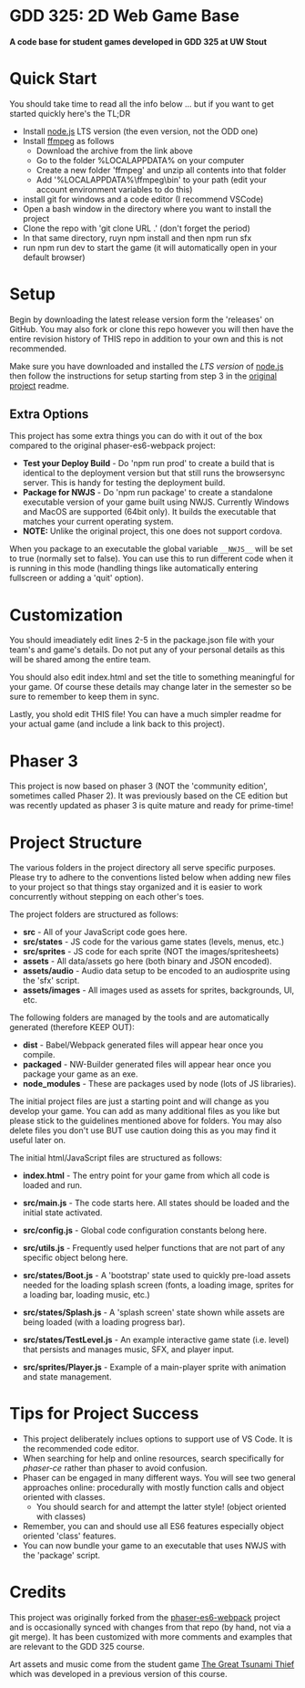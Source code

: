 # GDD 325: 2D Web Game Base
#### A code base for student games developed in GDD 325 at UW Stout

# Quick Start
You should take time to read all the info below ... but if you want to get started quickly here's the TL;DR
- Install [node.js](https://nodejs.org/) LTS version (the even version, not the ODD one)
- Install [ffmpeg](https://ffmpeg.zeranoe.com/builds/) as follows
  - Download the archive from the link above
  - Go to the folder %LOCALAPPDATA% on your computer
  - Create a new folder 'ffmpeg' and unzip all contents into that folder
  - Add '%LOCALAPPDATA%\ffmpeg\bin' to your path (edit your account environment variables to do this)
- install git for windows and a code editor (I recommend VSCode)
- Open a bash window in the directory where you want to install the project
- Clone the repo with 'git clone URL .' (don't forget the period)
- In that same directory, ruyn npm install and then npm run sfx
- run npm run dev to start the game (it will automatically open in your default browser)

# Setup
Begin by downloading the latest release version form the 'releases' on GitHub. You may also fork or clone this repo however you will then have the entire revision history of THIS repo in addition to your own and this is not recommended.

Make sure you have downloaded and installed the *LTS version* of [node.js](https://nodejs.org/) then follow the instructions for setup starting from step 3 in the [original project](https://github.com/lean/phaser-es6-webpack) readme.

## Extra Options
This project has some extra things you can do with it out of the box compared to the original phaser-es6-webpack project:
* __Test your Deploy Build__ - Do 'npm run prod' to create a build that is identical to the deployment version but that still runs the browsersync server. This is handy for testing the deployment build.
* __Package for NWJS__ - Do 'npm run package' to create a standalone executable version of your game built using NWJS. Currently Windows and MacOS are supported (64bit only). It builds the executable that matches your current operating system.
* __NOTE:__ Unlike the original project, this one does not support cordova.

When you package to an executable the global variable `__NWJS__` will be set to true (normally set to false). You can use this to run different code when it is running in this mode (handling things like automatically entering fullscreen or adding a 'quit' option).

# Customization
You should imeadiately edit lines 2-5 in the package.json file with your team's and game's details. Do not put any of your personal details as this will be shared among the entire team.

You should also edit index.html and set the title to something meaningful for your game. Of course these details may change later in the semester so be sure to remember to keep them in sync.

Lastly, you shold edit THIS file! You can have a much simpler readme for your actual game (and include a link back to this project).

# Phaser 3
This project is now based on phaser 3 (NOT the 'community edition', sometimes called Phaser 2).  It was previously based on the CE edition but was recently updated as phaser 3 is quite mature and ready for prime-time!

# Project Structure
The various folders in the project directory all serve specific purposes. Please try to adhere to the conventions listed below when adding new files to your project so that things stay organized and it is easier to work concurrently without stepping on each other's toes.

The project folders are structured as follows:
* __src__ - All of your JavaScript code goes here.
* __src/states__ - JS code for the various game states (levels, menus, etc.)
* __src/sprites__ - JS code for each sprite (NOT the images/spritesheets)
* __assets__ - All data/assets go here (both binary and JSON encoded).
* __assets/audio__ - Audio data setup to be encoded to an audiosprite using the 'sfx' script.
* __assets/images__ - All images used as assets for sprites, backgrounds, UI, etc.

The following folders are managed by the tools and are automatically generated (therefore KEEP OUT):
* __dist__ - Babel/Webpack generated files will appear hear once you compile.
* __packaged__ - NW-Builder generated files will appear hear once you package your game as an exe.
* __node_modules__ - These are packages used by node (lots of JS libraries).

The initial project files are just a starting point and will change as you develop your game. You can add as many additional files as you like but please stick to the guidelines mentioned above for folders. You may also delete files you don't use BUT use caution doing this as you may find it useful later on.

The initial html/JavaScript files are structured as follows:
* __index.html__ - The entry point for your game from which all code is loaded and run.

* __src/main.js__ - The code starts here. All states should be loaded and the initial state activated.
* __src/config.js__ - Global code configuration constants belong here.
* __src/utils.js__ - Frequently used helper functions that are not part of any specific object belong here.

* __src/states/Boot.js__ - A 'bootstrap' state used to quickly pre-load assets needed for the loading splash screen (fonts, a loading image, sprites for a loading bar, loading music, etc.)
* __src/states/Splash.js__ - A 'splash screen' state shown while assets are being loaded (with a loading progress bar).
* __src/states/TestLevel.js__ - An example interactive game state (i.e. level) that persists and manages music, SFX, and player input.

* __src/sprites/Player.js__ - Example of a main-player sprite with animation and state management.

# Tips for Project Success
- This project deliberately inclues options to support use of VS Code. It is the recommended code editor.
- When searching for help and online resources, search specifically for *phaser-ce* rather than phaser to avoid confusion.
- Phaser can be engaged in many different ways. You will see two general approaches online: procedurally with mostly function calls and object oriented with classes.
  - You should search for and attempt the latter style! (object oriented with classes)
- Remember, you can and should use all ES6 features especially object oriented 'class' features.
- You can now bundle your game to an executable that uses NWJS with the 'package' script.

# Credits
This project was originally forked from the [phaser-es6-webpack](https://github.com/lean/phaser-es6-webpack) project and is occasionally synced with changes from that repo (by hand, not via a git merge). It has been customized with more comments and examples that are relevant to the GDD 325 course.

Art assets and music come from the student game [The Great Tsunami Thief](https://mushroom-canopy.itch.io/tsunami-thief) which was developed in a previous version of this course.
